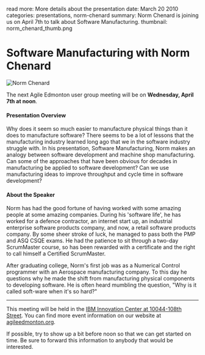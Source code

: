 read more: More details about the presentation
date: March 20 2010
categories: presentations, norm-chenard
summary: Norm Chenard is joining us on April 7th to talk about Software Manufacturing.
thumbnail: norm_chenard_thumb.png

# Software Manufacturing with Norm Chenard

![Norm Chenard](/attachments/norm_chenard_resized.jpg)

The next Agile Edmonton user group meeting will be on **Wednesday, April 7th at noon**.

#### Presentation Overview

Why does it seem so much easier to manufacture physical things than it does to manufacture software? There seems to be a lot of lessons that the manufacturing industry learned long ago that we in the software industry struggle with. In his presentation, Software Manufacturing, Norm makes an analogy between software development and machine shop manufacturing. Can some of the approaches that have been obvious for decades in manufacturing be applied to software development? Can we use manufacturing ideas to improve throughput and cycle time in software development?

#### About the Speaker

Norm has had the good fortune of having worked with some amazing people at some amazing companies. During his 'software life', he has worked for a defence contractor, an internet start up, an industrial enterprise software products company, and now, a retail software products company. By some sheer stroke of luck, he managed to pass both the PMP and ASQ CSQE exams. He had the patience to sit through a two-day ScrumMaster course, so has been rewarded with a certificate and the right to call himself a Certified ScrumMaster.

After graduating college, Norm's first job was as a Numerical Control programmer with an Aerospace manufacturing company. To this day he questions why he made the shift from manufacturing physical components to developing software. He is often heard mumbling the question, "Why is it called soft-ware when it's so hard?"

---

This meeting will be held in the [IBM Innovation Center at 10044-108th Street](http://maps.google.ca/maps?hl=en&safe=off&q=10044-108th+Street,edmonton,ab&ie=UTF8&hq=&hnear=10044+108+St+NW,+Edmonton,+Division+No.+11,+Alberta+T5J+3S7&gl=ca&ei=cJ9ZTLmPKNntnQev7_mxCQ&ved=0CBUQ8gEwAA&t=h&z=16). You can find more event information on our website at [agileedmonton.org](http://agileedmonton.org).

If possible, try to show up a bit before noon so that we can get started on time. Be sure to forward this information to anybody that would be interested.